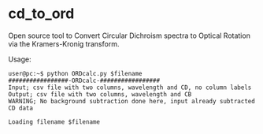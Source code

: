 # cd_to_ord
Open source tool to Convert Circular Dichroism spectra to Optical Rotation via the Kramers-Kronig transform.

Usage:
```console
user@pc:~$ python ORDcalc.py $filename
#################-ORDcalc-#################
Input; csv file with two columns, wavelength and CD, no column labels
Output; csv file with two columns, wavelength and CB
WARNING; No background subtraction done here, input already subtracted CD data

Loading filename $filename
```
